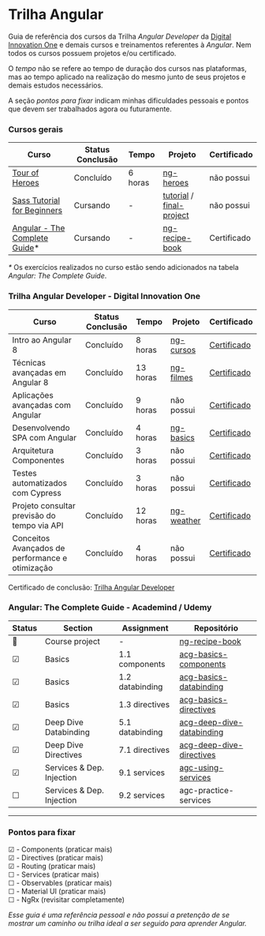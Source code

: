 # Trilha Angular

Guia de referência dos cursos da Trilha _Angular Developer_ da [Digital Innovation One](https://web.digitalinnovation.one) e demais cursos e treinamentos referentes à _Angular_. Nem todos os cursos possuem projetos e/ou certificado.<br>

O _tempo_ não se refere ao tempo de duração dos cursos nas plataformas, mas ao tempo aplicado na realização do mesmo junto de seus projetos e demais estudos necessários.<br>

A seção _pontos para fixar_ indicam minhas dificuldades pessoais e pontos que devem ser trabalhados agora ou futuramente. <br>


### Cursos gerais
Curso | Status Conclusão | Tempo | Projeto | Certificado
---|----|---|----|----
[Tour of Heroes](https://angular.io/tutorial) | Concluído | 6 horas | [ng-heroes](https://github.com/guilchaves/tour-of-heroes) | não possui
[Sass Tutorial for Beginners](https://www.youtube.com/watch?v=_a5j7KoflTs) | Cursando | - | [tutorial](https://github.com/guilchaves/scss-tutorial) / [final-project](https://github.com/guilchaves/scss-tutorial-project) | não possui
[Angular - The Complete Guide](https://www.udemy.com/course/the-complete-guide-to-angular-2)* | Cursando | - | [ng-recipe-book](https://github.com/guilchaves/ng-recipe-book) | Certificado

 _*_ Os exercícios realizados no curso estão sendo adicionados na tabela _Angular: The Complete Guide_. 


### Trilha Angular Developer - Digital Innovation One 
Curso | Status Conclusão | Tempo | Projeto | Certificado
---|----|---|----|----
Intro ao Angular 8 | Concluído | 8 horas | [ng-cursos](https://github.com/guilchaves/ng-cursos/) | [Certificado](https://certificates.digitalinnovation.one/E233E7C8)
Técnicas avançadas em Angular 8 | Concluído | 13 horas | [ng-filmes](https://github.com/guilchaves/ng-filmes) | [Certificado](https://certificates.digitalinnovation.one/5FD29CAC)
Aplicações avançadas com Angular | Concluído | 9 horas |não possui| [Certificado](https://certificates.digitalinnovation.one/F449C649)
Desenvolvendo SPA com Angular | Concluído | 4 horas | [ng-basics](https://github.com/guilchaves/ng-basics) | [Certificado](https://certificates.digitalinnovation.one/5E648473)
Arquitetura Componentes | Concluído | 3 horas | não possui | [Certificado](https://certificates.digitalinnovation.one/A1D6E369)
Testes automatizados com Cypress | Concluído | 3 horas | não possui | [Certificado](https://certificates.digitalinnovation.one/2CE636AA)
Projeto consultar previsão do tempo via API | Concluído | 12 horas | [ng-weather](https://github.com/guilchaves/ng-weather-app) | [Certificado](https://certificates.digitalinnovation.one/3E29A2FE)
Conceitos Avançados de performance e otimização | Concluído | 4 horas | não possui | [Certificado](https://certificates.digitalinnovation.one/3915C97C)

Certificado de conclusão: [Trilha Angular Developer](https://certificates.digitalinnovation.one/28E907D1)

### Angular: The Complete Guide - Academind / Udemy

Status | Section | Assignment | Repositório
---|---|---|---
🚧 | Course project | - | [ng-recipe-book](https://github.com/guilchaves/ng-recipe-book)
☑ | Basics | 1.1 components | [acg-basics-components](https://github.com/guilchaves/acg-basics-components) 
☑ | Basics | 1.2 databinding | [acg-basics-databinding](https://github.com/guilchaves/acg-basics-databinding) 
☑ | Basics | 1.3 directives | [acg-basics-directives](https://github.com/guilchaves/acg-basics-directives) 
☑ | Deep Dive Databinding | 5.1 databinding | [acg-deep-dive-databinding](https://github.com/guilchaves/acg-dd-prop-event-binding)
☑ | Deep Dive Directives | 7.1 directives | [acg-deep-dive-directives](https://github.com/guilchaves/acg-deep-dive-directives)
☑ | Services & Dep. Injection | 9.1 services | [agc-using-services](https://github.com/guilchaves/agc-using-services)
☐ | Services & Dep. Injection | 9.2 services | agc-practice-services

***
### Pontos para fixar

☑ - Components (praticar mais)<br>
☑ - Directives (praticar mais)<br>
☑ - Routing (praticar mais)<br>
☐ - Services (praticar mais) <br>
☐ - Observables (praticar mais)<br>
☐ - Material UI (praticar mais)<br>
☐ - NgRx (revisitar completamente)<br>


_Esse guia é uma referência pessoal e não possui a pretenção de se mostrar um caminho ou trilha ideal a ser seguido para aprender Angular._
